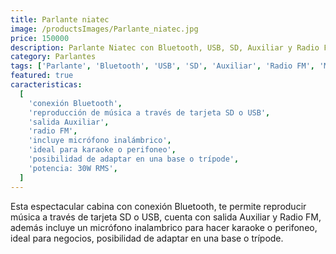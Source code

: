 ```yaml
---
title: Parlante niatec
image: /productsImages/Parlante_niatec.jpg
price: 150000
description: Parlante Niatec con Bluetooth, USB, SD, Auxiliar y Radio FM, incluye micrófono inalámbrico.
category: Parlantes
tags: ['Parlante', 'Bluetooth', 'USB', 'SD', 'Auxiliar', 'Radio FM', 'Micrófono inalámbrico', 'Bluetooth']
featured: true
caracteristicas:
  [
    'conexión Bluetooth',
    'reproducción de música a través de tarjeta SD o USB',
    'salida Auxiliar',
    'radio FM',
    'incluye micrófono inalámbrico',
    'ideal para karaoke o perifoneo',
    'posibilidad de adaptar en una base o trípode',
    'potencia: 30W RMS',
  ]
---
```


Esta espectacular cabina con conexión Bluetooth,
te permite reproducir música a través de tarjeta SD o USB, cuenta con salida Auxiliar y Radio FM, además incluye un micrófono inalambrico para hacer karaoke o perifoneo, ideal para negocios, posibilidad de adaptar en una base o trípode.
